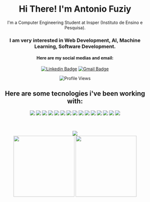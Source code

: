 <strong>
    <h1 align="center">Hi There! I'm Antonio Fuziy</h1>
</strong>

<p align="center">
    I'm a Computer Engineering Student at Insper (Instituto de Ensino e Pesquisa).
</p>

<h3 align="center">
    I am very interested in Web Development, AI, Machine Learning, Software Development.
</h3>

<h4 align="center">
    Here are my social medias and email:
</h4>

<div align="center">

[![Linkedin Badge](https://img.shields.io/badge/-Antonio%20Fuziy-6633cc?style=flat-square&logo=Linkedin&logoColor=white&link=https://www.linkedin.com/in/antonio-vieira-fuziy-459410195/)](https://www.linkedin.com/in/antonio-vieira-fuziy-459410195/)
[![Gmail Badge](https://img.shields.io/badge/-antoniofuziy@gmail.com-6633cc?style=flat-square&logo=Gmail&logoColor=white&link=mailto:antoniofuziy@gmail.com)](mailto:antoniofuziy@gmail.com)

</div>

<div align="center">

![Profile Views](http://estruyf-github.azurewebsites.net/api/VisitorHit?user=AntonioFuziy&repo=AntonioFuziy&countColorcountColor)

</div>

<h2 align="center">
    Here are some tecnologies i've been working with:
</h2>

<div align="center">

![](https://img.shields.io/badge/-Python-informational?style=for-the-badge&logo=python&color=000000)
![](https://img.shields.io/badge/-Java-informational?style=for-the-badge&logo=java&color=000000)
![](https://img.shields.io/badge/-React-informational?style=for-the-badge&logo=React&reactColor=white&color=000000)
![](https://img.shields.io/badge/-NextJS-informational?style=for-the-badge&logo=NextJS5&color=000000)
![](https://img.shields.io/badge/-CSS-informational?style=for-the-badge&logo=css3&color=000000)
![](https://img.shields.io/badge/-MongoDB-informational?style=for-the-badge&logo=MongoDB&mongodbColor=white&color=000000)
![](https://img.shields.io/badge/-MySQL-informational?style=for-the-badge&logo=mySQL&color=000000)
![](https://img.shields.io/badge/-GitHub-informational?style=for-the-badge&logo=github&&color=000000)
![](https://img.shields.io/badge/-JavaScript-informational?style=for-the-badge&logo=JavaScript&color=000000)
![](https://img.shields.io/badge/-HTML-informational?style=for-the-badge&logo=html5&color=000000)
![](https://img.shields.io/badge/-VHDL-informational?style=for-the-badge&logo=VHDL&vhdlColor=white&color=000000)
![](https://img.shields.io/badge/-JupyterNotebook-informational?style=for-the-badge&logo=JupyterNotebook&jupyternotebookColor=white&color=000000)
![](https://img.shields.io/badge/-NodeJS-informational?style=for-the-badge&logo=NodeJS&nodejsColor=green&color=000000)
![](https://img.shields.io/badge/-Arduino-informational?style=for-the-badge&logo=Arduino&arduinoColor=white&color=000000)
![](https://img.shields.io/badge/-Assembly-informational?style=for-the-badge&logo=Assembly&assemblyColor=white&color=000000)

</div>

<br />
<br />

<div align="center">
    <img w="500em" src="https://github-readme-streak-stats.herokuapp.com/?user=AntonioFuziy&theme=dracula"/>
</div>

<div align="center">
  <img height="200em" src="https://github-readme-stats.vercel.app/api?username=AntonioFuziy&show_icons=true&theme=dracula&include_all_commits=true&count_private=true"/>
  <img height="200em" src="https://github-readme-stats.vercel.app/api/top-langs/?username=AntonioFuziy&layout=compact&langs_count=16&theme=dracula"/>
</div>

 <!-- ![Snake animation](https://github.com/AntonioFuziy/AntonioFuziy/blob/output/github-contribution-grid-snake.svg) -->